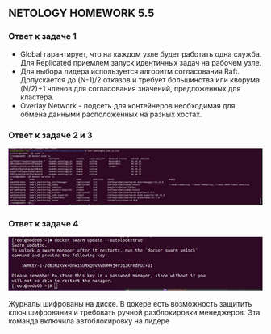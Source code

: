## NETOLOGY HOMEWORK 5.5

### Ответ к задаче 1

* Global гарантирует, что на каждом узле будет работать одна служба. Для Replicated приемлем запуск идентичных задач на рабочем узле.
* Для выбора лидера используется алгоритм согласования Raft. Допускается до (N-1)/2 отказов и требует большинства или кворума (N/2)+1 членов для согласования значений, предложенных для кластера. 
* Overlay Network - подсеть для контейнеров необходимая для обмена данными расположенных  на разных хостах. 
 

### Ответ к задаче 2 и 3

![screen 1](https://raw.githubusercontent.com/Evgeniy-Nikolskiy/netology-homework/main/virt/hw55/assets/2-3.jpg)

### Ответ к задаче 4

![screen 2](https://raw.githubusercontent.com/Evgeniy-Nikolskiy/netology-homework/main/virt/hw55/assets/4.jpg)

Журналы шифрованы на диске. В докере есть возможность защитить ключ шифрования и требовать ручной разблокировки менеджеров. Эта команда включила автоблокировку на лидере
